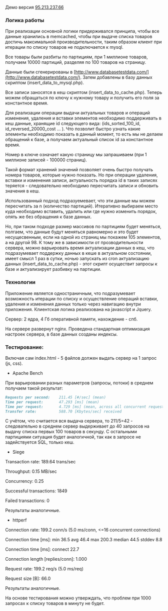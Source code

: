 Демо версия [95.213.237.66](http://95.213.237.66/)

### Логика работы

При реализации основной логики придерживался принципа, чтобы все данные хранились в memcached, чтобы при выдаче списка товаров достичь максимальной производительности, таким образом клиент при итерации по списку товаров не подключается к mysql.

Все товары были разбиты по партициям, при 1 миллионе товаров, получаем 10000 партиций, разделяя по 100 товаров на страницу.

Данные были сгенерированы в [http://www.databasetestdata.com/](http://www.databasetestdata.com/). Затем добавлены в базу данных скриптом (insert_data_to_mysql.php).

Все записи заносятся в кеш скриптом (insert_data_to_cache.php). Теперь можем обращаться по ключу к нужному товару и получить его поля за константное время.

Для реализации операции выдачи актуальных товаров и операций изменения, удаления и вставки элементов необходимо поддерживать в кеш данные, хранящие id следующего вида: (ids_sorted_100_id, id_reversed_20000_cost ... ). Что позволит быстро узнать какие элементы необходимо показать в данный момент, то есть мы не делаем обращений к базе, а получаем актуальный список id за константное время.

Номер в ключе означает какую страницу мы запрашиваем (при 1 миллионе записей - 100000 страниц).

Такой формат хранений значений позволяет очень быстро получать номера товаров, которые нужно показать. Но при операции удаления, вставки и изменения записи, актуальность порядка id в таких записях теряется - следовательно необходимо пересчитать записи и обновить значения в кеш.

Использованный подход подразуемевает, что эти данные мы можем пересчитать за n (количество партиций). Итеративно выбираем место куда необходимо вставить, удалить или где нужно изменить порядок, опять же без обращения к базе данных. 

Но, при таком подходе размер массивов по партициям будет меняться, полгаем, что данные будут меняться равномерно и это будет несущесвенным, если на одной из страниц мы покажем 105 элементов, а на другой 98. К тому же в зависимости от прозводительности сервера, можно варьировать время актуализации данных в кеш, что подразумевает поддержку данных в кеше в актуальном состоянии, имеет смысл 1 раз в сутки, ночью запускать из cron актуализацию данных (insert_data_to_cache.php) - этот скрипт осуществит запросы к базе и актуализирует разбивку на партиции. 

### Технологии
Приложение является одностраничным, что подразумевает возможность итерации по списку и осуществление операций вставки, удаления и изменения данных только через навигацию внутри приложения. Клиентская логика реализована на javascript и Jquery.

Сервер: 2 ядра, 4 Гб оперативной памяти, нахождение - спб.

На сервере развернут nginx. Проведена стандартная оптимизация настроек сервера, в базе данных созданы индексы.

### Тестирование:

Включая сам index.html - 5 файлов должен выдать сервер на 1 запрос (js, css).

- Apache Bench

При варьировании разных параметров (запросы, потоки) в среднем получаем такой результат:
```markdown
Requests per second:    211.45 [#/sec] (mean)
Time per request:       47.293 [ms] (mean)
Time per request:       4.729 [ms] (mean, across all concurrent requests)
Transfer rate:          588.70 [Kbytes/sec] received
```


С учётом, что считается вся выдача сервера, то 211/5=42 - следовательно в среднем сервер выдерживает до 40 запросов на выдачу списка первых 100 товаров в секунду. С остальными партициями ситуация будет аналогичной, так как в запросе не задействуется SQL, только кеш.

- Siege

<p>Transaction rate:	      189.64 trans/sec</p>
<p>Throughput:		        0.15 MB/sec</p>
<p>Concurrency:		        0.25<p>
<p>Successful transactions:        1849</p>
<p>Failed transactions:	           0</p>

Результаты аналогичные.

- httperf

<p>Connection rate: 199.2 conn/s (5.0 ms/conn, <=16 concurrent connections)</p>
<p>Connection time [ms]: min 36.5 avg 46.4 max 200.3 median 44.5 stddev 8.8</p>
<p>Connection time [ms]: connect 22.7</p>
<p>Connection length [replies/conn]: 1.000</p>

<p>Request rate: 199.2 req/s (5.0 ms/req)</p>
<p>Request size [B]: 66.0</p>

Результаты аналогичные.

На основе тестирования можно утверждать, что проблем при 1000 запросах к списку товаров в минуту не будет.

